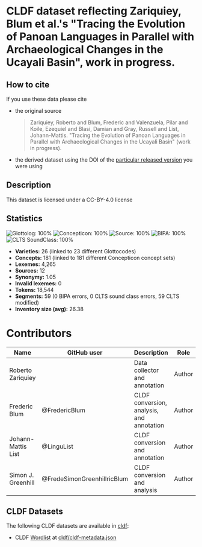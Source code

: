 # CLDF dataset reflecting Zariquiey, Blum et al.'s "Tracing the Evolution of Panoan Languages in Parallel with Archaeological Changes in the Ucayali Basin", work in progress.

## How to cite

If you use these data please cite
- the original source
  > Zariquiey, Roberto and Blum, Frederic and Valenzuela, Pilar and Koile, Ezequiel and Blasi, Damian and Gray, Russell and List, Johann-Mattis. "Tracing the Evolution of Panoan Languages in Parallel with Archaeological Changes in the Ucayali Basin" (work in progress).
- the derived dataset using the DOI of the [particular released version](../../releases/) you were using

## Description


This dataset is licensed under a CC-BY-4.0 license

## Statistics


![Glottolog: 100%](https://img.shields.io/badge/Glottolog-100%25-brightgreen.svg "Glottolog: 100%")
![Concepticon: 100%](https://img.shields.io/badge/Concepticon-100%25-brightgreen.svg "Concepticon: 100%")
![Source: 100%](https://img.shields.io/badge/Source-100%25-brightgreen.svg "Source: 100%")
![BIPA: 100%](https://img.shields.io/badge/BIPA-100%25-brightgreen.svg "BIPA: 100%")
![CLTS SoundClass: 100%](https://img.shields.io/badge/CLTS%20SoundClass-100%25-brightgreen.svg "CLTS SoundClass: 100%")

- **Varieties:** 26 (linked to 23 different Glottocodes)
- **Concepts:** 181 (linked to 181 different Concepticon concept sets)
- **Lexemes:** 4,265
- **Sources:** 12
- **Synonymy:** 1.05
- **Invalid lexemes:** 0
- **Tokens:** 18,544
- **Segments:** 59 (0 BIPA errors, 0 CLTS sound class errors, 59 CLTS modified)
- **Inventory size (avg):** 26.38

# Contributors

Name | GitHub user | Description | Role |
--- | --- | --- | --- |
Roberto Zariquiey | | Data collector and annotation | Author |
Frederic Blum | @FredericBlum | CLDF conversion, analysis, and annotation | Author |
Johann-Mattis List | @LinguList| CLDF conversion and annotation | Author |
Simon J. Greenhill | @FredeSimonGreenhillricBlum | CLDF conversion and analysis | Author |




## CLDF Datasets

The following CLDF datasets are available in [cldf](cldf):

- CLDF [Wordlist](https://github.com/cldf/cldf/tree/master/modules/Wordlist) at [cldf/cldf-metadata.json](cldf/cldf-metadata.json)